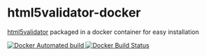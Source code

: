 # html5validator-docker

[html5validator](https://pypi.org/project/html5validator/#description) packaged in a docker container for easy installation
 
[![Docker Automated build](https://img.shields.io/docker/automated/logicly/html5validator-docker.svg)
![Docker Build Status](https://img.shields.io/docker/build/logicly/html5validator-docker.svg)](https://hub.docker.com/r/logicly/html5validator-docker/builds/)
